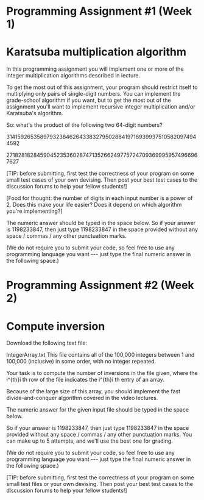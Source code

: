# Programming Assignment #1 (Week 1)
# Karatsuba multiplication algorithm

In this programming assignment you will implement one or more of the integer
  multiplication algorithms described in lecture.

To get the most out of this assignment, your program should restrict itself
  to multiplying only pairs of single-digit numbers. You can implement 
  the grade-school algorithm if you want, but to get the most out of 
  the assignment you'll want to implement recursive integer multiplication 
  and/or Karatsuba's algorithm.

So: what's the product of the following two 64-digit numbers?

3141592653589793238462643383279502884197169399375105820974944592

2718281828459045235360287471352662497757247093699959574966967627

[TIP: before submitting, first test the correctness of your program on some 
  small test cases of your own devising. Then post your best test cases to 
  the discussion forums to help your fellow students!]

[Food for thought: the number of digits in each input number is a 
power of 2. 
  Does this make your life easier? Does it depend on which algorithm 
  you're implementing?]

The numeric answer should be typed in the space below. So if your answer is 
1198233847, then just type 1198233847 in the space provided without 
any space / commas / any other punctuation marks.

(We do not require you to submit your code, so feel free to use any 
  programming language you want --- just type the final numeric answer 
  in the following space.)


# Programming Assignment #2 (Week 2)
# Compute inversion
Download the following text file:

IntegerArray.txt
This file contains all of the 100,000 integers between 1 and 100,000 (inclusive) in some order, with no integer repeated.

Your task is to compute the number of inversions in the file given, where the i^{th}i 
th
  row of the file indicates the i^{th}i 
th
  entry of an array.

Because of the large size of this array, you should implement the fast divide-and-conquer algorithm covered in the video lectures.

The numeric answer for the given input file should be typed in the space below.

So if your answer is 1198233847, then just type 1198233847 in the space provided without any space / commas / any other punctuation marks. You can make up to 5 attempts, and we'll use the best one for grading.

(We do not require you to submit your code, so feel free to use any programming language you want --- just type the final numeric answer in the following space.)

[TIP: before submitting, first test the correctness of your program on some small test files or your own devising. Then post your best test cases to the discussion forums to help your fellow students!]
